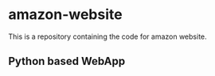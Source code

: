 # amazon-website
This is a repository containing the code for amazon website.

## Python based WebApp
